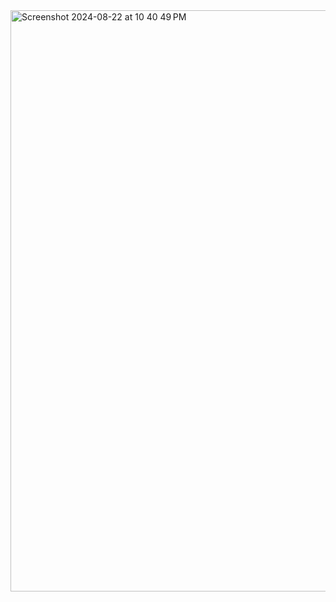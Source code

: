 <img width="930" alt="Screenshot 2024-08-22 at 10 40 49 PM" src="https://github.com/user-attachments/assets/90611c83-7c16-4e80-87d3-770eab26a29f">
